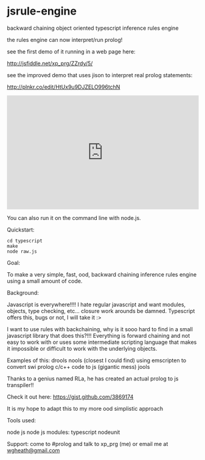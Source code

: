 jsrule-engine
=============

backward chaining object oriented typescript inference rules engine

the rules engine can now interpret/run prolog!

see the first demo of it running in a web page here:

http://jsfiddle.net/xp_prg/ZZrdy/5/

see the improved demo that uses jison to interpret real prolog statements:

http://plnkr.co/edit/HtUx9u9DJZELO996tchN

<iframe style="width: 100%; height: 300px" src="http://jsfiddle.net/xp_prg/ZZrdy/5/embedded/" allowfullscreen="allowfullscreen" frameborder="0"></iframe>

You can also run it on the command line with node.js.

Quickstart:

```
cd typescript
make
node raw.js
```

Goal:

To make a very simple, fast, ood, backward chaining inference rules engine using a small amount of code.

Background:

Javascript is everywhere!!!!  I hate regular javascript and want modules, objects, type checking,
etc... closure work arounds be damned.  Typescript offers this, bugs or not, I will take it :>

I want to use rules with backchaining, why is it sooo hard to find in a small javascript
library that does this?!!!  Everything is forward chaining and not easy to work with or uses some 
intermediate scripting language that makes it impossible or difficult to work with the underlying
objects.

Examples of this:
drools
nools (closest I could find)
using emscripten to convert swi prolog c/c++ code to js (gigantic mess)
jools

Thanks to a genius named RLa, he has created an actual prolog to js transpiler!!

Check it out here: https://gist.github.com/3869174

It is my hope to adapt this to my more ood simplistic approach

Tools used:

node js
node js modules:
  typescript
  nodeunit

Support:
  come to #prolog and talk to xp_prg (me) or email me at wgheath@gmail.com

